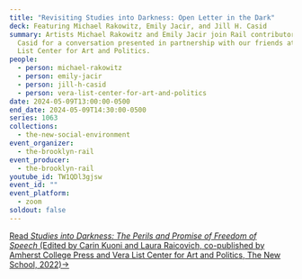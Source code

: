 ```yaml
---
title: "Revisiting Studies into Darkness: Open Letter in the Dark"
deck: Featuring Michael Rakowitz, Emily Jacir, and Jill H. Casid
summary: Artists Michael Rakowitz and Emily Jacir join Rail contributor Jill H.
  Casid for a conversation presented in partnership with our friends at the Vera
  List Center for Art and Politics.
people:
  - person: michael-rakowitz
  - person: emily-jacir
  - person: jill-h-casid
  - person: vera-list-center-for-art-and-politics
date: 2024-05-09T13:00:00-0500
end_date: 2024-05-09T14:30:00-0500
series: 1063
collections:
  - the-new-social-environment
event_organizer:
  - the-brooklyn-rail
event_producer:
  - the-brooklyn-rail
youtube_id: TW1QDl3gjsw
event_id: ""
event_platform:
  - zoom
soldout: false
---
```

[Read *Studies into Darkness: The Perils and Promise of Freedom of Speech* (Edited by Carin Kuoni and Laura Raicovich, co-published by Amherst College Press and Vera List Center for Art and Politics, The New School, 2022)→](https://www.veralistcenter.org/publications/studies-into-darkness-the-perils-and-promise-of-freedom-of-speech)